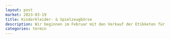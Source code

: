 ```yaml
---
layout: post
market: 2023-03-19
title: Kinderkleider- & Spielzeugbörse
description: Wir beginnen im Februar mit den Verkauf der Etikketen für unsere Sortierte Kinderkleider- & Spielzeugbörse in der Hans-Thoma-Halle Warmbach in Rheinfelden.
categories: termin
---
```



